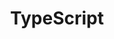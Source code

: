 ---
layout: default
title: TypeScript
nav_order: 3
has_children: true
permalink: /docs/typescript
---